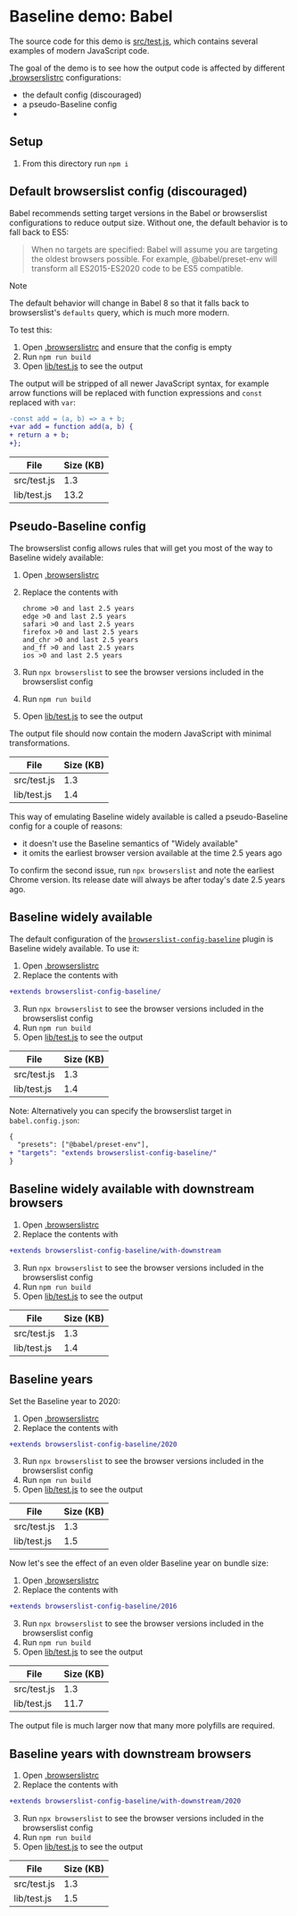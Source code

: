 # Baseline demo: Babel

The source code for this demo is [src/test.js](src/test.js), which contains several examples of modern JavaScript code.

The goal of the demo is to see how the output code is affected by different [.browserslistrc](.browserslistrc) configurations:

- the default config (discouraged)
- a pseudo-Baseline config
- 

## Setup

1. From this directory run `npm i`

## Default browserslist config (discouraged)

Babel recommends setting target versions in the Babel or browserslist configurations to reduce output size. Without one, the default behavior is to fall back to ES5:

> When no targets are specified: Babel will assume you are targeting the oldest browsers possible. For example, @babel/preset-env will transform all ES2015-ES2020 code to be ES5 compatible.

> [!NOTE]
> The default behavior will change in Babel 8 so that it falls back to browserslist's `defaults` query, which is much more modern.

To test this:

1. Open [.browserslistrc](.browserslistrc) and ensure that the config is empty
2. Run `npm run build`
3. Open [lib/test.js](lib/test.js) to see the output

The output will be stripped of all newer JavaScript syntax, for example arrow functions will be replaced with function expressions and `const` replaced with `var`:

```diff
-const add = (a, b) => a + b;
+var add = function add(a, b) {
+ return a + b;
+};
```

File | Size (KB)
-- | --
src/test.js | 1.3
lib/test.js | 13.2

## Pseudo-Baseline config

The browserslist config allows rules that will get you most of the way to Baseline widely available:

1. Open [.browserslistrc](.browserslistrc)
2. Replace the contents with

    ```
    chrome >0 and last 2.5 years
    edge >0 and last 2.5 years
    safari >0 and last 2.5 years
    firefox >0 and last 2.5 years
    and_chr >0 and last 2.5 years
    and_ff >0 and last 2.5 years
    ios >0 and last 2.5 years
    ```
3. Run `npx browserslist` to see the browser versions included in the browserslist config
4. Run `npm run build`
5. Open [lib/test.js](lib/test.js) to see the output

The output file should now contain the modern JavaScript with minimal transformations.

File | Size (KB)
-- | --
src/test.js | 1.3
lib/test.js | 1.4

This way of emulating Baseline widely available is called a pseudo-Baseline config for a couple of reasons:

- it doesn't use the Baseline semantics of "Widely available"
- it omits the earliest browser version available at the time 2.5 years ago

To confirm the second issue, run `npx browserslist` and note the earliest Chrome version. Its release date will always be after today's date 2.5 years ago.

## Baseline widely available

The default configuration of the [`browserslist-config-baseline`](https://github.com/web-platform-dx/browserslist-config-baseline) plugin is Baseline widely available. To use it:

1. Open [.browserslistrc](.browserslistrc)
2. Replace the contents with

  ```diff
  +extends browserslist-config-baseline/
  ```
3. Run `npx browserslist` to see the browser versions included in the browserslist config
4. Run `npm run build`
5. Open [lib/test.js](lib/test.js) to see the output

File | Size (KB)
-- | --
src/test.js | 1.3
lib/test.js | 1.4

Note: Alternatively you can specify the browserslist target in `babel.config.json`:

```diff
{
  "presets": ["@babel/preset-env"],
+ "targets": "extends browserslist-config-baseline/"
}
```

## Baseline widely available with downstream browsers

1. Open [.browserslistrc](.browserslistrc)
2. Replace the contents with

  ```diff
  +extends browserslist-config-baseline/with-downstream
  ```
3. Run `npx browserslist` to see the browser versions included in the browserslist config
4. Run `npm run build`
5. Open [lib/test.js](lib/test.js) to see the output

File | Size (KB)
-- | --
src/test.js | 1.3
lib/test.js | 1.4

## Baseline years

Set the Baseline year to 2020:

1. Open [.browserslistrc](.browserslistrc)
2. Replace the contents with

  ```diff
  +extends browserslist-config-baseline/2020
  ```
3. Run `npx browserslist` to see the browser versions included in the browserslist config
4. Run `npm run build`
5. Open [lib/test.js](lib/test.js) to see the output

File | Size (KB)
-- | --
src/test.js | 1.3
lib/test.js | 1.5

Now let's see the effect of an even older Baseline year on bundle size:

1. Open [.browserslistrc](.browserslistrc)
2. Replace the contents with

  ```diff
  +extends browserslist-config-baseline/2016
  ```
3. Run `npx browserslist` to see the browser versions included in the browserslist config
4. Run `npm run build`
5. Open [lib/test.js](lib/test.js) to see the output

File | Size (KB)
-- | --
src/test.js | 1.3
lib/test.js | 11.7

The output file is much larger now that many more polyfills are required.

## Baseline years with downstream browsers

1. Open [.browserslistrc](.browserslistrc)
2. Replace the contents with

  ```diff
  +extends browserslist-config-baseline/with-downstream/2020
  ```
3. Run `npx browserslist` to see the browser versions included in the browserslist config
4. Run `npm run build`
5. Open [lib/test.js](lib/test.js) to see the output

File | Size (KB)
-- | --
src/test.js | 1.3
lib/test.js | 1.5
